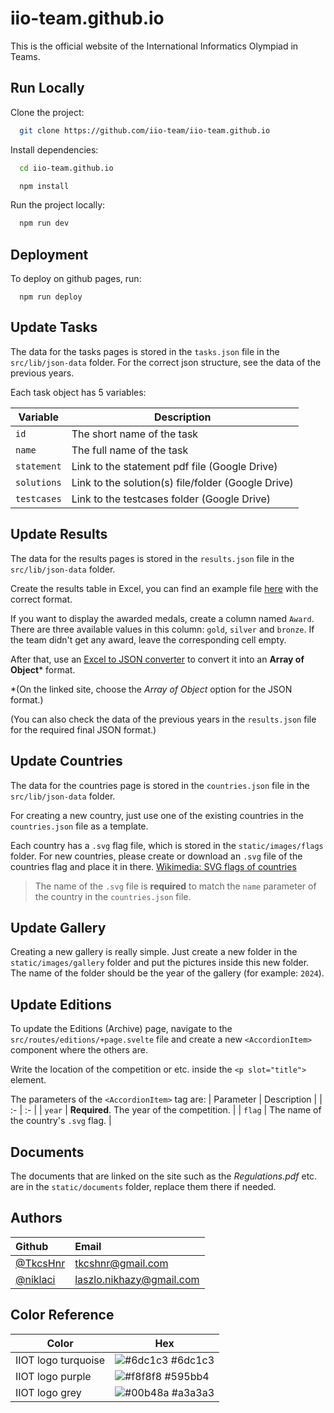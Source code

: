 
# iio-team.github.io

This is the official website of the International Informatics Olympiad in Teams.


## Run Locally

Clone the project:
```bash
  git clone https://github.com/iio-team/iio-team.github.io
```

Install dependencies:
```bash
  cd iio-team.github.io
```
```bash
  npm install
```

Run the project locally:

```bash
  npm run dev
```


## Deployment

To deploy on github pages, run:

```
  npm run deploy
```


## Update Tasks

The data for the tasks pages is stored in the `tasks.json` file in the `src/lib/json-data` folder. For the correct json structure, see the data of the previous years.

Each task object has 5 variables:

| Variable | Description |
| -        |        -    |
| `id`     | The short name of the task |
| `name`   | The full name of the task |
| `statement` | Link to the statement pdf file (Google Drive) |
| `solutions` | Link to the solution(s) file/folder (Google Drive) |
| `testcases` | Link to the testcases folder (Google Drive) |


## Update Results

The data for the results pages is stored in the `results.json` file in the `src/lib/json-data` folder.

Create the results table in Excel, you can find an example file [here](static/excel/results.xlsx) with the correct format. 

If you want to display the awarded medals, create a column named `Award`. There are three available values in this column: `gold`, `silver` and `bronze`. If the team didn't get any award, leave the corresponding cell empty.

After that, use an [Excel to JSON converter](https://tableconvert.com/excel-to-json) to convert it into an **Array of Object*** format. 

*(On the linked site, choose the *Array of Object* option for the JSON format.)

(You can also check the data of the previous years in the `results.json` file for the required final JSON format.)


## Update Countries

The data for the countries page is stored in the `countries.json` file in the `src/lib/json-data` folder.

For creating a new country, just use one of the existing countries in the `countries.json` file as a template.

Each country has a `.svg` flag file, which is stored in the `static/images/flags` folder. For new countries, please create or download an `.svg` file of the countries flag and place it in there. [Wikimedia: SVG flags of countries](https://commons.wikimedia.org/wiki/Category:SVG_flags_by_country)

> The name of the `.svg` file is **required** to match the `name` parameter of the country in the `countries.json` file.


## Update Gallery

Creating a new  gallery is really simple. Just create a new folder in the `static/images/gallery` folder and put the pictures inside this new folder. The name of the folder should be the year of the gallery (for example: `2024`).


## Update Editions

To update the Editions (Archive) page, navigate to the `src/routes/editions/+page.svelte` file and create a new `<AccordionItem>` component where the others are.

Write the location of the competition or etc. inside the `<p slot="title">` element.

The parameters of the `<AccordionItem>` tag are:
| Parameter | Description |
| :- | :- |
| `year` |  **Required**. The year of the competition. |
| `flag` |  The name of the country's `.svg` flag. |


## Documents

The documents that are linked on the site such as the *Regulations.pdf* etc. are in the `static/documents` folder, replace them there if needed.


## Authors

| Github | Email |
| :- | :- |
| [@TkcsHnr](https://www.github.com/TkcsHnr) | [tkcshnr@gmail.com](mailto:tkcshnr@gmail.com) |
| [@niklaci](https://www.github.com/niklaci) | [laszlo.nikhazy@gmail.com](mailto:laszlo.nikhazy@gmail.com) |


## Color Reference

| Color             | Hex                                                                |
| ----------------- | ------------------------------------------------------------------ |
| IIOT logo turquoise | ![#6dc1c3](https://via.placeholder.com/10/6dc1c3?text=+) #6dc1c3 |
| IIOT logo purple | ![#f8f8f8](https://via.placeholder.com/10/595bb4?text=+) #595bb4 |
| IIOT logo grey | ![#00b48a](https://via.placeholder.com/10/a3a3a3?text=+) #a3a3a3 |

